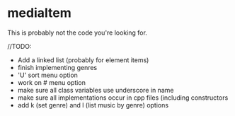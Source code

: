 # mediaItem


This is probably not the code you're looking for.


//TODO: 

- Add a linked list (probably for element items)
- finish implementing genres
- 'U' sort menu option
- work on # menu option
- make sure all class variables use underscore in name
- make sure all implementations occur in cpp files (including constructors</br>
- add k (set genre) and l (list music by genre) options </br>